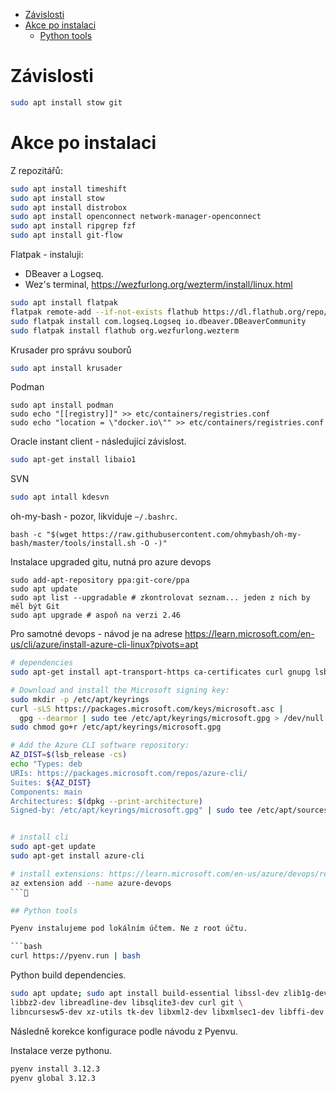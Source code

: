 - [Závislosti](#závislosti)
- [Akce po instalaci](#akce-po-instalaci)
  - [Python tools](#python-tools)


# Závislosti

```bash
sudo apt install stow git
```

# Akce po instalaci

Z repozitářů:

```bash
sudo apt install timeshift
sudo apt install stow
sudo apt install distrobox
sudo apt install openconnect network-manager-openconnect
sudo apt install ripgrep fzf
sudo apt install git-flow
```

Flatpak - instaluji:

- DBeaver a Logseq.
- Wez's terminal, https://wezfurlong.org/wezterm/install/linux.html

```bash
sudo apt install flatpak
flatpak remote-add --if-not-exists flathub https://dl.flathub.org/repo/flathub.flatpakrepo
sudo flatpak install com.logseq.Logseq io.dbeaver.DBeaverCommunity
sudo flatpak install flathub org.wezfurlong.wezterm
```


Krusader pro správu souborů

```bash
sudo apt install krusader
```

Podman

```
sudo apt install podman
sudo echo "[[registry]]" >> etc/containers/registries.conf
sudo echo "location = \"docker.io\"" >> etc/containers/registries.conf
```

Oracle instant client - následující závislost.

```bash
sudo apt-get install libaio1
```

SVN

```bash
sudo apt intall kdesvn
```

oh-my-bash - pozor, likviduje `~/.bashrc`.

```
bash -c "$(wget https://raw.githubusercontent.com/ohmybash/oh-my-bash/master/tools/install.sh -O -)"
```

Instalace upgraded gitu, nutná pro azure devops

```
sudo add-apt-repository ppa:git-core/ppa 
sudo apt update
sudo apt list --upgradable # zkontrolovat seznam... jeden z nich by měl být Git
sudo apt upgrade # aspoň na verzi 2.46
```
Pro samotné devops - návod je na adrese https://learn.microsoft.com/en-us/cli/azure/install-azure-cli-linux?pivots=apt

```bash
# dependencies
sudo apt-get install apt-transport-https ca-certificates curl gnupg lsb-release

# Download and install the Microsoft signing key:
sudo mkdir -p /etc/apt/keyrings
curl -sLS https://packages.microsoft.com/keys/microsoft.asc |
  gpg --dearmor | sudo tee /etc/apt/keyrings/microsoft.gpg > /dev/null
sudo chmod go+r /etc/apt/keyrings/microsoft.gpg

# Add the Azure CLI software repository: 
AZ_DIST=$(lsb_release -cs)
echo "Types: deb
URIs: https://packages.microsoft.com/repos/azure-cli/
Suites: ${AZ_DIST}
Components: main
Architectures: $(dpkg --print-architecture)
Signed-by: /etc/apt/keyrings/microsoft.gpg" | sudo tee /etc/apt/sources.list.d/azure-cli.sources


# install cli
sudo apt-get update
sudo apt-get install azure-cli

# install extensions: https://learn.microsoft.com/en-us/azure/devops/repos/git/share-your-code-in-git-cmdline?view=azure-devops
az extension add --name azure-devops
```

## Python tools

Pyenv instalujeme pod lokálním účtem. Ne z root účtu.

```bash
curl https://pyenv.run | bash
```

Python build dependencies.

```bash
sudo apt update; sudo apt install build-essential libssl-dev zlib1g-dev \
libbz2-dev libreadline-dev libsqlite3-dev curl git \
libncursesw5-dev xz-utils tk-dev libxml2-dev libxmlsec1-dev libffi-dev liblzma-dev
```

Následně korekce konfigurace podle návodu z Pyenvu.

Instalace verze pythonu.

```bash
pyenv install 3.12.3
pyenv global 3.12.3
```
